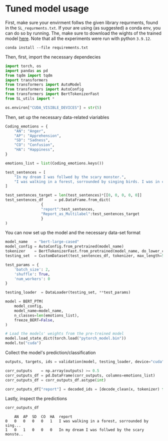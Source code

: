 # Tuned model usage

First, make sure your envirment follws the given library requrments, found in the `SL_requrments.txt`. If your are using (as suggested) a conda env, you can do so by running. The, make sure to download the wights of the trained model [here](https://drive.google.com/file/d/16qROgqgQoOyImn4TUtm43zMflbJX89LO/view?usp=sharing). Note that all the experiments were run with python `3.9.12`.

`
conda install --file requirements.txt
`

Then, first, import the necessary dependecies 
```py
import torch, os
import pandas as pd
from tqdm import tqdm
import transformers
from transformers import AutoModel
from transformers import AutoConfig
from transformers import BertTokenizerFast
from SL_utils import *

os.environ["CUDA_VISIBLE_DEVICES"] = str(5)
```

Then, set up the necessary data-related viariables
```py
Coding_emotions = {
    "AN": "Anger",
    "AP": "Apprehension",
    "SD": "Sadness",
    "CO": "Confusion",
    "HA": "Happiness",
}

emotions_list = list(Coding_emotions.keys())

test_sentences = [
    "In my dream I was follwed by the scary monster.",
    "I was walking in a forest, sorrounded by singing birds. I was in calm and peace."
]

test_sentences_target = len(test_sentences)*[[0, 0, 0, 0, 0]]
test_sentences_df     = pd.DataFrame.from_dict(
                {
                "report":test_sentences,
                "Report_as_Multilabel":test_sentences_target
                }
)
```

You can now set up the model and the necessary data-set format
```py
model_name   = "bert-large-cased"
model_config = AutoConfig.from_pretrained(model_name)
tokenizer    = BertTokenizerFast.from_pretrained(model_name, do_lower_case=False)
testing_set  = CustomDataset(test_sentences_df, tokenizer, max_length=512)

test_params = {
    'batch_size': 2,
    'shuffle': True,
    'num_workers': 0
}

testing_loader  = DataLoader(testing_set, **test_params)

model = BERT_PTM(
    model_config,
    model_name=model_name, 
    n_classes=len(emotions_list), 
    freeze_BERT=False,
)

# Load the models' weights from the pre-treined model
model.load_state_dict(torch.load("pytorch_model.bin"))
model.to("cuda")
```

Collect the model's prediction/classification
```py
outputs, targets, ids = validation(model, testing_loader, device="cuda", return_inputs=True)

corr_outputs    = np.array(outputs) >= 0.5 
corr_outputs_df = pd.DataFrame(corr_outputs, columns=emotions_list)
corr_outputs_df = corr_outputs_df.astype(int)

corr_outputs_df["report"] = decoded_ids = [decode_clean(x, tokenizer) for x in tqdm(ids)]
```

Lastly, inspect the predictions
```py 
corr_outputs_df
```
```
	AN	AP	SD	CO	HA	report
0	0	0	0	0	1	I was walking in a forest, sorrounded by sing...
1	0	1	0	0	0	In my dream I was follwed by the scary monste..
```

